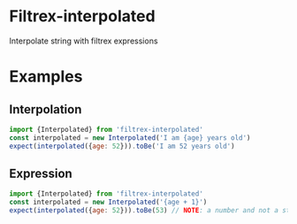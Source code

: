 # Filtrex-interpolated

Interpolate string with filtrex expressions

# Examples

## Interpolation

```js
import {Interpolated} from 'filtrex-interpolated'
const interpolated = new Interpolated('I am {age} years old')
expect(interpolated({age: 52})).toBe('I am 52 years old')
```

## Expression

```js
import {Interpolated} from 'filtrex-interpolated'
const interpolated = new Interpolated('{age + 1}')
expect(interpolated({age: 52})).toBe(53) // NOTE: a number and not a string
```


